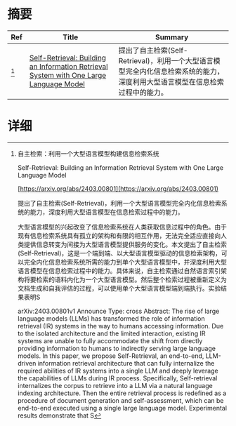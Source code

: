 # 摘要

| Ref | Title | Summary |
| --- | --- | --- |
| [^1] | [Self-Retrieval: Building an Information Retrieval System with One Large Language Model](https://arxiv.org/abs/2403.00801) | 提出了自主检索(Self-Retrieval)，利用一个大型语言模型完全内化信息检索系统的能力，深度利用大型语言模型在信息检索过程中的能力。 |

# 详细

[^1]: 自主检索：利用一个大型语言模型构建信息检索系统

    Self-Retrieval: Building an Information Retrieval System with One Large Language Model

    [https://arxiv.org/abs/2403.00801](https://arxiv.org/abs/2403.00801)

    提出了自主检索(Self-Retrieval)，利用一个大型语言模型完全内化信息检索系统的能力，深度利用大型语言模型在信息检索过程中的能力。

    

    大型语言模型的兴起改变了信息检索系统在人类获取信息过程中的角色。由于现有信息检索系统具有孤立的架构和有限的相互作用，无法完全适应直接向人类提供信息转变为间接为大型语言模型提供服务的变化。本文提出了自主检索(Self-Retrieval)，这是一个端到端、以大型语言模型驱动的信息检索架构，可以完全内化信息检索系统所需的能力到单个大型语言模型中，并深度利用大型语言模型在信息检索过程中的能力。具体来说，自主检索通过自然语言索引架构将要检索的语料内化为一个大型语言模型。然后整个检索过程被重新定义为文档生成和自我评估的过程，可以使用单个大型语言模型端到端执行。实验结果表明S

    arXiv:2403.00801v1 Announce Type: cross  Abstract: The rise of large language models (LLMs) has transformed the role of information retrieval (IR) systems in the way to humans accessing information. Due to the isolated architecture and the limited interaction, existing IR systems are unable to fully accommodate the shift from directly providing information to humans to indirectly serving large language models. In this paper, we propose Self-Retrieval, an end-to-end, LLM-driven information retrieval architecture that can fully internalize the required abilities of IR systems into a single LLM and deeply leverage the capabilities of LLMs during IR process. Specifically, Self-retrieval internalizes the corpus to retrieve into a LLM via a natural language indexing architecture. Then the entire retrieval process is redefined as a procedure of document generation and self-assessment, which can be end-to-end executed using a single large language model. Experimental results demonstrate that S
    

